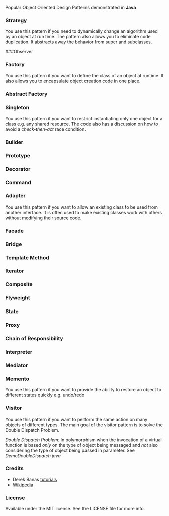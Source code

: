 Popular Object Oriented Design Patterns demonstrated in **Java**

### Strategy
You use this pattern if you need to dynamically change an algorithm used by an object at run time. The pattern also allows you to eliminate code duplication. It abstracts away the behavior from super and subclasses.

###Observer

### Factory
You use this pattern if you want to define the class of an object at runtime. It also allows you to encapsulate object creation code in one place.

### Abstract Factory

### Singleton
You use this pattern if you want to restrict instantiating only one object for a class e.g. any shared resource. The code also has a discussion on how to avoid a *check-then-act* race condition.

### Builder

### Prototype

### Decorator

### Command

### Adapter
You use this pattern if you want to allow an existing class to be used from another interface. It is often used to make existing classes work with others without modifying their source code.

### Facade

### Bridge

### Template Method

### Iterator

### Composite

### Flyweight

### State

### Proxy

### Chain of Responsibility

### Interpreter

### Mediator

### Memento
You use this pattern if you want to provide the ability to restore an object to different states quickly e.g. undo/redo

### Visitor
You use this pattern if you want to perform the same action on many objects of different types. The main goal of the visitor pattern is to solve the Double Dispatch Problem. 

*Double Dispatch Problem:* In polymorphism when the invocation of a virtual function is based *only* on the type of object being messaged and *not* also considering the type of object being passed in parameter. See *DemoDoubleDispatch.java*

### Credits
* Derek Banas [tutorials](https://www.youtube.com/playlist?list=PLF206E906175C7E07) 
* [Wikipedia](https://en.wikipedia.org/wiki/Design_Patterns)

### License
Available under the MIT license. See the LICENSE file for more info.


